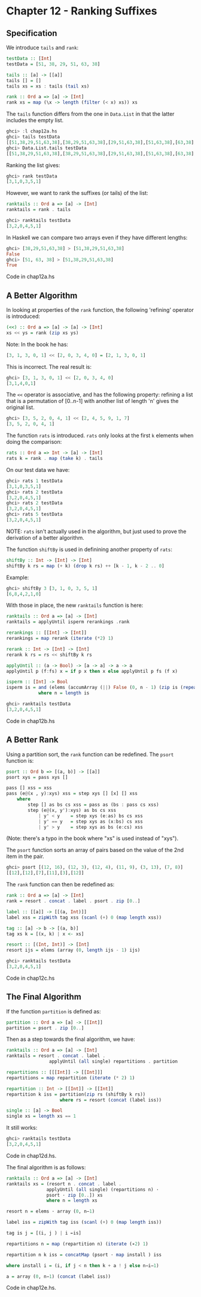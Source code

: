 Chapter 12 - Ranking Suffixes
=============================

Specification
-------------

We introduce `tails` and `rank`:

```haskell
testData :: [Int]
testData = [51, 38, 29, 51, 63, 38]

tails :: [a] -> [[a]]
tails [] = []
tails xs = xs : tails (tail xs)

rank :: Ord a => [a] -> [Int]
rank xs = map (\x -> length (filter (< x) xs)) xs
```

The `tails` function differs from the one in `Data.List` in that the latter includes
the empty list.

```haskell
ghci> :l chap12a.hs 
ghci> tails testData
[[51,38,29,51,63,38],[38,29,51,63,38],[29,51,63,38],[51,63,38],[63,38],[38]]
ghci> Data.List.tails testData
[[51,38,29,51,63,38],[38,29,51,63,38],[29,51,63,38],[51,63,38],[63,38],[38],[]]
```

Ranking the list gives:

```haskell
ghci> rank testData
[3,1,0,3,5,1]
```

However, we want to rank the suffixes (or tails) of the list:

```haskell
ranktails :: Ord a => [a] -> [Int]
ranktails = rank . tails
```

```haskell
ghci> ranktails testData
[3,2,0,4,5,1]
```

In Haskell we can compare two arrays even if they have different lengths:

```haskell
ghci> [38,29,51,63,38] > [51,38,29,51,63,38]
False
ghci> [51, 63, 38] > [51,38,29,51,63,38] 
True
```

Code in chap12a.hs

A Better Algorithm
------------------

In looking at properties of the `rank` function, the following 'refining'
operator is introduced:

```haskell
(<<) :: Ord a => [a] -> [a] -> [Int]
xs << ys = rank (zip xs ys)
```

Note: In the book he has:

```haskell
[3, 1, 3, 0, 1] << [2, 0, 3, 4, 0] = [2, 1, 3, 0, 1]
```

This is incorrect. The real result is:

```haskell
ghci> [3, 1, 3, 0, 1] << [2, 0, 3, 4, 0]
[3,1,4,0,1]
```

The `<<` operator is associative, and has the following property: refining a
list that is a permutation of [0..n-1] with another list of length 'n' gives
the original list.

```haskell
ghci> [3, 5, 2, 0, 4, 1] << [2, 4, 5, 9, 1, 7]
[3, 5, 2, 0, 4, 1]
```

The function `rats` is introduced. `rats` only looks at the first `k` elements when
doing the comparison:

```haskell
rats :: Ord a => Int -> [a] -> [Int]
rats k = rank . map (take k) . tails
```

On our test data we have:

```haskell
ghci> rats 1 testData
[3,1,0,3,5,1]
ghci> rats 2 testData
[3,2,0,4,5,1]
ghci> rats 2 testData
[3,2,0,4,5,1]
ghci> rats 5 testData
[3,2,0,4,5,1]
```

NOTE: `rats` isn't actually used in the algorithm, but just used to prove
the derivation of a better algorithm.

The function `shiftBy` is used in definining another property of `rats`:

```haskell
shiftBy :: Int -> [Int] -> [Int]
shiftBy k rs = map (+ k) (drop k rs) ++ [k - 1, k - 2 .. 0]
```

Example:

```haskell
ghci> shiftBy 3 [3, 1, 0, 3, 5, 1]
[6,8,4,2,1,0]
```

With those in place, the new `ranktails` function is here:

```haskell
ranktails :: Ord a => [a] -> [Int]
ranktails = applyUntil isperm rerankings .rank

rerankings :: [[Int] -> [Int]]
rerankings = map rerank (iterate (*2) 1)

rerank :: Int -> [Int] -> [Int]
rerank k rs = rs << shiftBy k rs

applyUntil :: (a -> Bool) -> [a -> a] -> a -> a
applyUntil p (f:fs) x = if p x then x else applyUntil p fs (f x)

isperm :: [Int] -> Bool
isperm is = and (elems (accumArray (||) False (0, n - 1) (zip is (repeat True))))
            where n = length is
```

```haskell
ghci> ranktails testData
[3,2,0,4,5,1]
```

Code in chap12b.hs

A Better Rank
-------------

Using a partition sort, the `rank` function can be redefined. The `psort` function is:

```haskell
psort :: Ord b => [(a, b)] -> [[a]]
psort xys = pass xys []

pass [] xss = xss
pass (e@(x , y):xys) xss = step xys [] [x] [] xss
    where
        step [] as bs cs xss = pass as (bs : pass cs xss)
        step (e@(x, y'):xys) as bs cs xss 
            | y' < y    = step xys (e:as) bs cs xss
            | y' == y   = step xys as (x:bs) cs xss
            | y' > y    = step xys as bs (e:cs) xss
```

(Note: there's a typo in the book where "xs" is used instead of "xys"). 

The `psort` function sorts an array of pairs based on the value of the 2nd
item in the pair.

```haskell
ghci> psort [(12, 16), (12, 3), (12, 4), (11, 9), (3, 13), (7, 8)]
[[12],[12],[7],[11],[3],[12]]
```

The `rank` function can then be redefined as:


```haskell
rank :: Ord a => [a] -> [Int]
rank = resort . concat . label . psort . zip [0..]

label :: [[a]] -> [[(a, Int)]]
label xss = zipWith tag xss (scanl (+) 0 (map length xss))

tag :: [a] -> b -> [(a, b)]
tag xs k = [(x, k) | x <- xs]

resort :: [(Int, Int)] -> [Int]
resort ijs = elems (array (0, length ijs - 1) ijs)
```

```haskell
ghci> ranktails testData
[3,2,0,4,5,1]
```

Code in chap12c.hs

The Final Algorithm
-------------------

If the function `partition` is defined as:

```haskell
partition :: Ord a => [a] -> [[Int]]
partition = psort . zip [0..]
```

Then as a step towards the final algorithm, we have:

```haskell
ranktails :: Ord a => [a] -> [Int]
ranktails = resort . concat . label . 
                applyUntil (all single) repartitions . partition

repartitions :: [[[Int]] -> [[Int]]]
repartitions = map repartition (iterate (* 2) 1)

repartition :: Int -> [[Int]] -> [[Int]]
repartition k iss = partition(zip rs (shiftBy k rs))
                    where rs = resort (concat (label iss))

single :: [a] -> Bool
single xs = length xs == 1
```

It still works:

```haskell
ghci> ranktails testData
[3,2,0,4,5,1]
```

Code in chap12d.hs.

The final algorithm is as follows:


```haskell
ranktails :: Ord a => [a] -> [Int]
ranktails xs = (resort n . concat . label .
               applyUntil (all single) (repartitions n) ·
               psort · zip [0..]) xs
               where n = length xs

resort n = elems · array (0, n−1)

label iss = zipWith tag iss (scanl (+) 0 (map length iss))

tag is j = [(i, j ) | i ←is]

repartitions n = map (repartition n) (iterate (∗2) 1)

repartition n k iss = concatMap (psort · map install ) iss

where install i = (i, if j < n then k + a ! j else n−i−1)

a = array (0, n−1) (concat (label iss))
```

Code in chap12e.hs.


